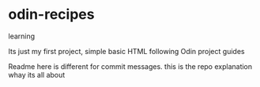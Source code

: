 
# odin-recipes
learning 

Its just my first project, simple basic HTML following Odin project guides

Readme here is different for commit messages. this is the repo explanation whay its all about



